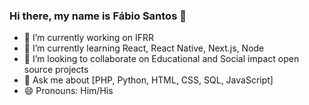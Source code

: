 ### Hi there, my name is Fábio Santos 👋

- 🔭 I’m currently working on IFRR
- 🌱 I’m currently learning React, React Native, Next.js, Node
- 👯 I’m looking to collaborate on Educational and Social impact open source projects
- 💬 Ask me about [PHP, Python, HTML, CSS, SQL, JavaScript]
- 😄 Pronouns: Him/His
